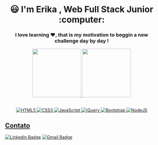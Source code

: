 
<h1 align="center"> 😃 I'm Erika , Web Full Stack Junior :computer: </h1>
<h3 align="center">I love learning ❤️, that is my motivation to beggin a new challenge day by day !</h3>
 <div align="center">
  <a href="https://github.com/erika-porto">
  <img height="160em" src="https://github-readme-stats.vercel.app/api?username=erika-porto&show_icons=true&theme=dracula&include_all_commits=true&count_private=true"/>
  <img height="160em" src="https://github-readme-stats.vercel.app/api/top-langs/?username=erika-porto&layout=compact&langs_count=7&theme=dracula"/>
</div>
  <div style="display: inline_block"><br>
 <p align="center"><img alt="HTML5" src="https://img.shields.io/badge/html5%20-%23E34F26.svg?&style=for-the-badge&logo=html5&logoColor=white"/>
  <img alt="CSS3" src="https://img.shields.io/badge/css3%20-%231572B6.svg?&style=for-the-badge&logo=css3&logoColor=white"/>
  <img alt="JavaScript" src="https://img.shields.io/badge/javascript%20-%23323330.svg?&style=for-the-badge&logo=javascript&logoColor=%23F7DF1E"/>
  <img alt="jQuery" src="https://img.shields.io/badge/jquery%20-%230769AD.svg?&style=for-the-badge&logo=jquery&logoColor=white"/>
  <img alt="Bootstrap" src="https://img.shields.io/badge/bootstrap%20-%23563D7C.svg?&style=for-the-badge&logo=bootstrap&logoColor=white"/>
   <img alt="NodeJS" src="https://img.shields.io/badge/node.js%20-%2343853D.svg?&style=for-the-badge&logo=node.js&logoColor=white"/>
 </p>
  </div>
 
 ## Contato 
[![Linkedin Badge](https://img.shields.io/badge/-LinkedIn-blue?style=flat-square&logo=Linkedin&logoColor=white&link=link_do_seu_perfil_no_linkedin)](https://www.linkedin.com/in/erikahhporto/)
[![Gmail Badge](https://img.shields.io/badge/-Gmail-c14438?style=flat-square&logo=Gmail&logoColor=white&link=mailto:seu_email)](mailto:erikaefhporto@gmail.com)
 
 
   
    
    
    
    
    
    
    
    





 
